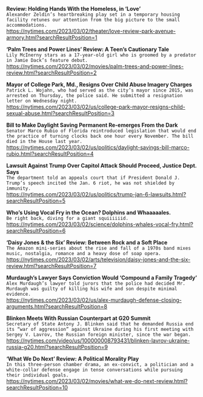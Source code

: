**Review: Holding Hands With the Homeless, in ‘Love’**\
`Alexander Zeldin’s heartbreaking play set in a temporary housing facility retunes our attention from the big picture to the small accommodations.`\
https://nytimes.com/2023/03/02/theater/love-review-park-avenue-armory.html?searchResultPosition=1

**‘Palm Trees and Power Lines’ Review: A Teen’s Cautionary Tale**\
`Lily McInerny stars as a 17-year-old girl who is groomed by a predator in Jamie Dack’s feature debut.`\
https://nytimes.com/2023/03/02/movies/palm-trees-and-power-lines-review.html?searchResultPosition=2

**Mayor of College Park, Md., Resigns Over Child Abuse Imagery Charges**\
`Patrick L. Wojahn, who had served as the city’s mayor since 2015, was arrested on Thursday, the police said. He submitted a resignation letter on Wednesday night.`\
https://nytimes.com/2023/03/02/us/college-park-mayor-resigns-child-sexual-abuse.html?searchResultPosition=3

**Bill to Make Daylight Saving Permanent Re-emerges From the Dark**\
`Senator Marco Rubio of Florida reintroduced legislation that would end the practice of turning clocks back one hour every November. The bill died in the House last year.`\
https://nytimes.com/2023/03/02/us/politics/daylight-savings-bill-marco-rubio.html?searchResultPosition=4

**Lawsuit Against Trump Over Capitol Attack Should Proceed, Justice Dept. Says**\
`The department told an appeals court that if President Donald J. Trump’s speech incited the Jan. 6 riot, he was not shielded by immunity.`\
https://nytimes.com/2023/03/02/us/politics/trump-jan-6-lawsuits.html?searchResultPosition=5

**Who’s Using Vocal Fry in the Ocean? Dolphins and Whaaaaales.**\
`Be right back, diving for a giant squiiiiiid.`\
https://nytimes.com/2023/03/02/science/dolphins-whales-vocal-fry.html?searchResultPosition=6

**‘Daisy Jones & the Six’ Review: Between Rock and a Soft Place**\
`The Amazon mini-series about the rise and fall of a 1970s band mixes music, nostalgia, romance and a heavy dose of soap opera.`\
https://nytimes.com/2023/03/02/arts/television/daisy-jones-and-the-six-review.html?searchResultPosition=7

**Murdaugh’s Lawyer Says Conviction Would ‘Compound a Family Tragedy’**\
`Alex Murdaugh’s lawyer told jurors that the police had decided Mr. Murdaugh was guilty of killing his wife and son despite minimal evidence.`\
https://nytimes.com/2023/03/02/us/alex-murdaugh-defense-closing-arguments.html?searchResultPosition=8

**Blinken Meets With Russian Counterpart at G20 Summit**\
`Secretary of State Antony J. Blinken said that he demanded Russia end its “war of aggression” against Ukraine during his first meeting with Sergey V. Lavrov, the Russian foreign minister, since the war began.`\
https://nytimes.com/video/us/100000008793431/blinken-lavrov-ukraine-russia-g20.html?searchResultPosition=9

**‘What We Do Next’ Review: A Political Morality Play**\
`In this three-person chamber drama, an ex-convict, a politician and a white-collar defense engage in tense conversations while pursuing their individual goals.`\
https://nytimes.com/2023/03/02/movies/what-we-do-next-review.html?searchResultPosition=10

